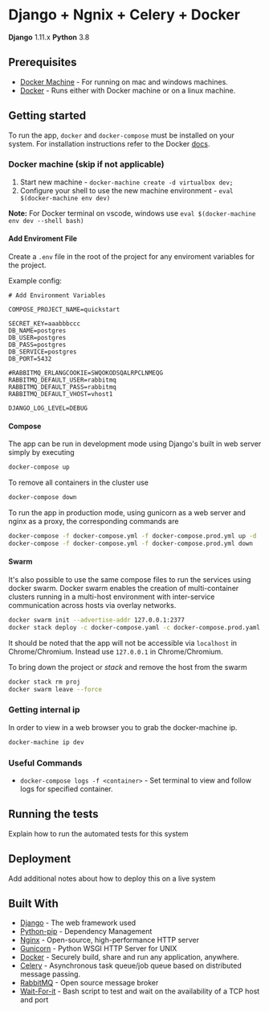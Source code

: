 # Django + Ngnix + Celery + Docker

**Django** 1.11.x
**Python** 3.8

## Prerequisites

- [Docker Machine](https://docs.docker.com/machine/install-machine/) - For running on mac and windows machines.
- [Docker](https://docs.docker.com/install/) - Runs either with Docker machine or on a linux machine.

## Getting started

To run the app, `docker` and `docker-compose` must be installed on your system. For installation
instructions refer to the Docker [docs](https://docs.docker.com/compose/install/).

### Docker machine (skip if not applicable)

1. Start new machine - `docker-machine create -d virtualbox dev;`
1. Configure your shell to use the new machine environment - `eval $(docker-machine env dev)`

**Note:** For Docker terminal on vscode, windows use `eval $(docker-machine env dev --shell bash)`

#### Add Enviroment File

Create a `.env` file in the root of the project for any enviroment variables for the project.

Example config:

```.gitignore
# Add Environment Variables

COMPOSE_PROJECT_NAME=quickstart

SECRET_KEY=aaabbbccc
DB_NAME=postgres
DB_USER=postgres
DB_PASS=postgres
DB_SERVICE=postgres
DB_PORT=5432

#RABBITMQ_ERLANGCOOKIE=SWQOKODSQALRPCLNMEQG
RABBITMQ_DEFAULT_USER=rabbitmq
RABBITMQ_DEFAULT_PASS=rabbitmq
RABBITMQ_DEFAULT_VHOST=vhost1

DJANGO_LOG_LEVEL=DEBUG
```

#### Compose

The app can be run in development mode using Django's built in web server simply by executing

```bash
docker-compose up
```

To remove all containers in the cluster use

```bash
docker-compose down
```

To run the app in production mode, using gunicorn as a web server and nginx as a proxy, the
corresponding commands are

```bash
docker-compose -f docker-compose.yml -f docker-compose.prod.yml up -d
docker-compose -f docker-compose.yml -f docker-compose.prod.yml down
```

#### Swarm

It's also possible to use the same compose files to run the services using docker swarm. Docker
swarm enables the creation of multi-container clusters running in a multi-host environment with
inter-service communication across hosts via overlay networks.

```bash
docker swarm init --advertise-addr 127.0.0.1:2377
docker stack deploy -c docker-compose.yaml -c docker-compose.prod.yaml proj
```

It should be noted that the app will not be accessible via `localhost` in Chrome/Chromium. Instead
use `127.0.0.1` in Chrome/Chromium.

To bring down the project or _stack_ and remove the host from the swarm

```bash
docker stack rm proj
docker swarm leave --force
```

### Getting internal ip

In order to view in a web browser you to grab the docker-machine ip.

```bash
docker-machine ip dev
```

### Useful Commands

- `docker-compose logs -f <container>` - Set terminal to view and follow logs for specified container.

## Running the tests

Explain how to run the automated tests for this system

## Deployment

Add additional notes about how to deploy this on a live system

## Built With

- [Django](https://www.djangoproject.com/) - The web framework used
- [Python-pip](https://pypi.python.org/pypi/pip) - Dependency Management
- [Nginx](https://www.nginx.com/resources/wiki/) - Open-source, high-performance HTTP server
- [Gunicorn](http://gunicorn.org/) - Python WSGI HTTP Server for UNIX
- [Docker](https://www.docker.com/) - Securely build, share and run any application, anywhere.
- [Celery](http://www.celeryproject.org/) - Asynchronous task queue/job queue based on distributed message passing.
- [RabbitMQ](https://www.rabbitmq.com/) - Open source message broker
- [Wait-For-it](https://github.com/vishnubob/wait-for-it) - Bash script to test and wait on the availability of a TCP host and port
